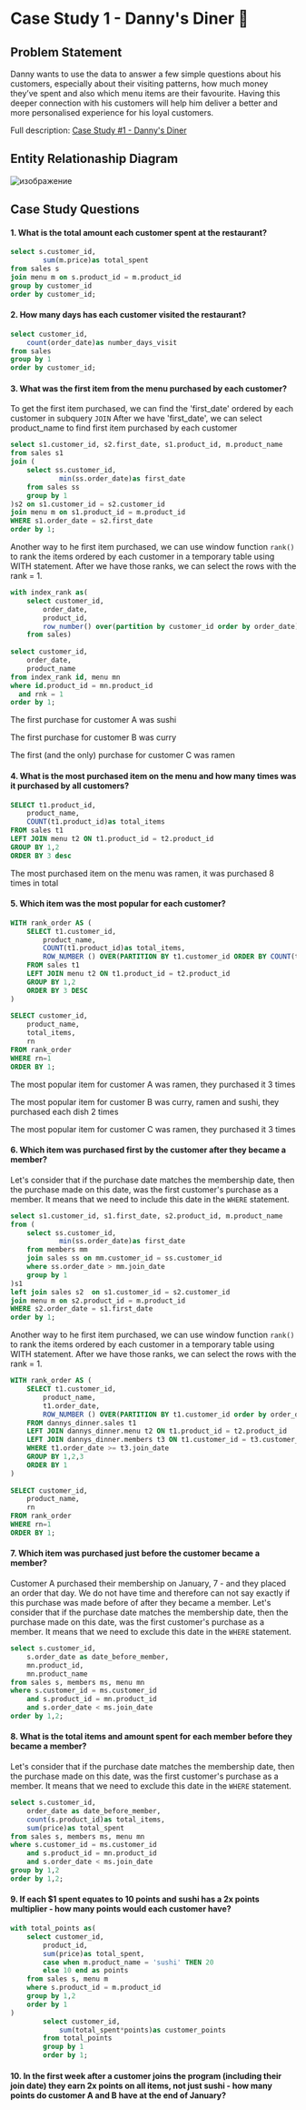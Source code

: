 # Case Study 1 - Danny's Diner :rice:

## Problem Statement

Danny wants to use the data to answer a few simple questions about his customers, especially about their visiting patterns, how much money they’ve spent and also which menu items are their favourite. Having this deeper connection with his customers will help him deliver a better and more personalised experience for his loyal customers. 

Full description: [Case Study #1 - Danny's Diner](https://8weeksqlchallenge.com/case-study-1/)

## Entity Relationaship Diagram
![изображение](https://user-images.githubusercontent.com/98699089/156034410-8775d5d2-eda5-4453-9e33-54bfef253084.png)


## Case Study Questions

#### 1. What is the total amount each customer spent at the restaurant?

````sql
select s.customer_id,
		sum(m.price)as total_spent
from sales s
join menu m on s.product_id = m.product_id
group by customer_id 
order by customer_id;
````

#### 2. How many days has each customer visited the restaurant?

````sql
select customer_id,
	count(order_date)as number_days_visit
from sales	
group by 1
order by customer_id;
````

#### 3. What was the first item from the menu purchased by each customer?

To get the first item purchased, we can find the 'first_date' ordered by each customer in subquery `JOIN`
After we have 'first_date', we can select product_name to find first item purchased by each customer

````sql
select s1.customer_id, s2.first_date, s1.product_id, m.product_name
from sales s1
join (
	select ss.customer_id,
			min(ss.order_date)as first_date
	from sales ss
	group by 1
)s2 on s1.customer_id = s2.customer_id
join menu m on s1.product_id = m.product_id	
WHERE s1.order_date = s2.first_date	
order by 1;
````

Another way to he first item purchased, we can use window function `rank()` to rank the items ordered by each customer in a temporary table using WITH statement.
After we have those ranks, we can select the rows with the rank = 1.

````sql
with index_rank as(
	select customer_id,
		order_date,
		product_id,
		row_number() over(partition by customer_id order by order_date)as rnk
	from sales)
	
select customer_id,
	order_date,
	product_name
from index_rank id, menu mn
where id.product_id = mn.product_id
  and rnk = 1
order by 1;		
````

The first purchase for customer A was sushi

The first purchase for customer B was curry

The first (and the only) purchase for customer C was ramen


#### 4. What is the most purchased item on the menu and how many times was it purchased by all customers?

````sql
SELECT t1.product_id,
	product_name,
	COUNT(t1.product_id)as total_items
FROM sales t1
LEFT JOIN menu t2 ON t1.product_id = t2.product_id
GROUP BY 1,2
ORDER BY 3 desc
````
The most purchased item on the menu was ramen, it was purchased 8 times in total


#### 5. Which item was the most popular for each customer?

````sql
WITH rank_order AS (
	SELECT t1.customer_id,
		product_name,
		COUNT(t1.product_id)as total_items,
		ROW_NUMBER () OVER(PARTITION BY t1.customer_id ORDER BY COUNT(t1.product_id) desc )as rn
	FROM sales t1
	LEFT JOIN menu t2 ON t1.product_id = t2.product_id
	GROUP BY 1,2
	ORDER BY 3 DESC
)
	
SELECT customer_id,
	product_name,
	total_items,
	rn
FROM rank_order
WHERE rn=1
ORDER BY 1;
````
The most popular item for customer A was ramen, they purchased it 3 times

The most popular item for customer B was curry, ramen and sushi, they purchased each dish 2 times

The most popular item for customer C was ramen, they purchased it 3 times


#### 6. Which item was purchased first by the customer after they became a member?

Let's consider that if the purchase date matches the membership date, then the purchase made on this date, was the first customer's purchase as a member. It means that we need to include this date in the `WHERE` statement.

````sql
select s1.customer_id, s1.first_date, s2.product_id, m.product_name
from (
	select ss.customer_id,
			min(ss.order_date)as first_date
	from members mm
	join sales ss on mm.customer_id = ss.customer_id
	where ss.order_date > mm.join_date
	group by 1
)s1
left join sales s2	on s1.customer_id = s2.customer_id
join menu m on s2.product_id = m.product_id	
WHERE s2.order_date = s1.first_date	
order by 1;
````

Another way to he first item purchased, we can use window function `rank()` to rank the items ordered by each customer in a temporary table using WITH statement.
After we have those ranks, we can select the rows with the rank = 1.

````sql
WITH rank_order AS (
	SELECT t1.customer_id,
		product_name,
		t1.order_date,
		ROW_NUMBER () OVER(PARTITION BY t1.customer_id order by order_date)as rn
	FROM dannys_dinner.sales t1
	LEFT JOIN dannys_dinner.menu t2 ON t1.product_id = t2.product_id
	LEFT JOIN dannys_dinner.members t3 ON t1.customer_id = t3.customer_id
	WHERE t1.order_date >= t3.join_date
	GROUP BY 1,2,3
	ORDER BY 1
)
	
SELECT customer_id,
	product_name,
	rn
FROM rank_order
WHERE rn=1
ORDER BY 1;
````

#### 7. Which item was purchased just before the customer became a member?

Customer A purchased their membership on January, 7 - and they placed an order that day. We do not have time and therefore can not say exactly if this purchase was made before of after they became a member. Let's consider that if the purchase date matches the membership date, then the purchase made on this date, was the first customer's purchase as a member. It means that we need to exclude this date in the `WHERE` statement.

````sql
select s.customer_id,
	s.order_date as date_before_member,
	mn.product_id,
	mn.product_name
from sales s, members ms, menu mn
where s.customer_id = ms.customer_id
	and s.product_id = mn.product_id
	and s.order_date < ms.join_date
order by 1,2;
````

#### 8. What is the total items and amount spent for each member before they became a member?

Let's consider that if the purchase date matches the membership date, then the purchase made on this date, was the first customer's purchase as a member. It means that we need to exclude this date in the `WHERE` statement.

````sql
select s.customer_id,
	order_date as date_before_member,
	count(s.product_id)as total_items,
	sum(price)as total_spent
from sales s, members ms, menu mn
where s.customer_id = ms.customer_id
	and s.product_id = mn.product_id
	and s.order_date < ms.join_date
group by 1,2
order by 1,2;
````

#### 9. If each $1 spent equates to 10 points and sushi has a 2x points multiplier - how many points would each customer have?

````sql
with total_points as(
	select customer_id,
		product_id,
		sum(price)as total_spent,
		case when m.product_name = 'sushi' THEN 20
		else 10 end as points
	from sales s, menu m
	where s.product_id = m.product_id
	group by 1,2
	order by 1
)
		select customer_id,
			sum(total_spent*points)as customer_points
		from total_points		
		group by 1
		order by 1;
````

#### 10. In the first week after a customer joins the program (including their join date) they earn 2x points on all items, not just sushi - how many points do customer A and B have at the end of January?


